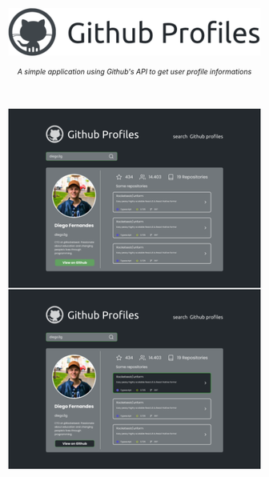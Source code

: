 <div align="center">
  <img src="./images/title.png" />
</div>

<h6 align="center">A simple application using Github's API to get user profile informations</h6>

<br/>
<br/>

<div align="center">
  <img src="./images/userfound.png" width="650"/>
  <img src="./images/userfoundhover.png" width="650"/>
</div>
